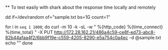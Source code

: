 ** To test easily with shark about the response time locally and remotely

dd if=/dev/random of="sample.txt bs=1G count=1"

for i in `seq 1 1000`; 
do 
curl -m 10 -k -sL -w " %{http_code} %{time_connect} %{time_total} " -X PUT http://172.28.162.21/486a4c59-ce8f-ed73-abc8-82b44afaa4f2/6bb9f19e-c559-4205-8290-e5a754c0a4ec -d @sample.txt
echo ""
done
